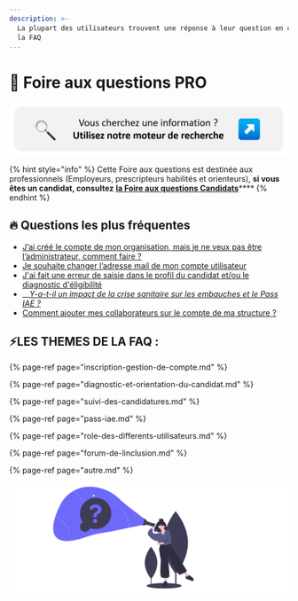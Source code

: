 ```yaml
---
description: >-
  La plupart des utilisateurs trouvent une réponse à leur question en consultant
  la FAQ
---
```


# 🔎 Foire aux questions PRO



![](../.gitbook/assets/picmoteur.png)

{% hint style="info" %}
Cette Foire aux questions est destinée aux professionnels \(Employeurs, prescripteurs habilités et orienteurs\), **si vous êtes un candidat, consultez** [**la Foire aux questions Candidats**](../foire-aux-questions-candidats.md)\*\*\*\*
{% endhint %}

## 🔥 **Questions les plus fréquentes**

* [J’ai créé le compte de mon organisation, mais je ne veux pas être l’administrateur, comment faire ?](inscription-gestion-de-compte.md#jai-cree-le-compte-de-mon-organisation-mais-je-ne-veux-pas-etre-ladministrateur-comment-changer)
* [Je souhaite changer l’adresse mail de mon compte utilisateur](inscription-gestion-de-compte.md#je-souhaite-changer-ladresse-mail-de-mon-compte)
* [J'ai fait une erreur de saisie dans le profil du candidat et/ou le diagnostic d'éligibilité](diagnostic-et-orientation-du-candidat.md#jai-fait-une-erreur-de-saisie-dans-le-profil-du-candidat-et-ou-le-diagnostic-deligibilite)
* \_\_[_Y-a-t-il un impact de la crise sanitaire sur les embauches et le Pass IAE ?_](pass-iae.md#y-a-t-il-un-impact-de-la-crise-sanitaire-sur-les-embauches-et-le-pass-iae)
* [Comment ajouter mes collaborateurs sur le compte de ma structure ?](inscription-gestion-de-compte.md#comment-ajouter-mes-collaborateurs-sur-le-compte-de-ma-structure)

## ⚡LES THEMES DE LA FAQ : 

{% page-ref page="inscription-gestion-de-compte.md" %}

{% page-ref page="diagnostic-et-orientation-du-candidat.md" %}

{% page-ref page="suivi-des-candidatures.md" %}

{% page-ref page="pass-iae.md" %}

{% page-ref page="role-des-differents-utilisateurs.md" %}

{% page-ref page="forum-de-linclusion.md" %}

{% page-ref page="autre.md" %}

![](../.gitbook/assets/capture-de-cran-2020-06-30-a-16.19.21.png)

